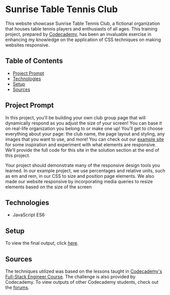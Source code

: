 # **Sunrise Table Tennis Club**

This website showcase Sunrise Table Tennis Club, a fictional organization that houses table tennis players and enthusiasts of all ages. This training project, prepared by [Codecademy](https://www.codecademy.com/learn/paths/full-stack-engineer-career-path), has been an invaluable exercise in enhancing my knowledge on the application of CSS techniques on making websites responsive.

## Table of Contents

- [Project Prompt](#project-prompt)
- [Technologies](#technologies)
- [Setup](#setup)
- [Sources](#sources)

## Project Prompt

In this project, you’ll be building your own club group page that will dynamically respond as you adjust the size of your screen!​ You can base it on real-life organization you belong to or make one up! You’ll get to choose everything about your page: the club name, the page layout and styling, any images that you want to use, and more! You can check out our [example site](https://content.codecademy.com/PRO/independent-practice-projects/responsive-club-site/example-site/index.html) for some inspiration and experiment with what elements are responsive. We’ll provide the full code for this site in the solution section at the end of this project.

Your project should demonstrate many of the responsive design tools you learned. In our example project, we use percentages and relative units, such as em and rem, in our CSS to size and position page elements. We also made our website responsive by incorporating media queries to resize elements based on the size of the screen

## Technologies

- JavaScript ES6

## Setup

To view the final output, click [here](https://daniellabrador.github.io/codecademy-sunrise_club_responsive_website/).

## Sources

The techniques utilized was based on the lessons taught in [Codecademy's Full-Stack Engineer Course](https://www.codecademy.com/learn/paths/full-stack-engineer-career-path
). The challenge is also provided by Codecademy. To view outputs of other Codecademy students, check out the [forums](https://discuss.codecademy.com/t/responsive-club-website-css/462382).
